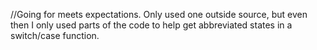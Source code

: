 //Going for meets expectations. Only used one outside source, but even then I only used parts of the code to help get abbreviated states in a switch/case function.